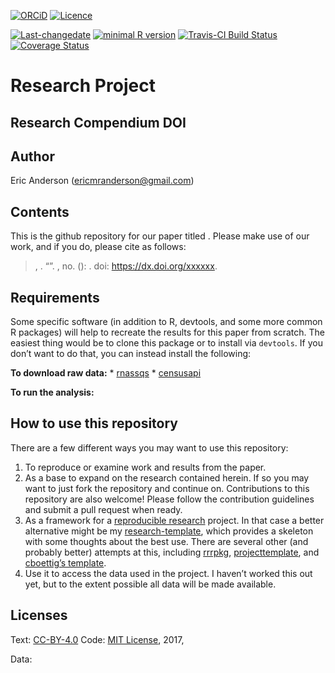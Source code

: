 <!-- README.md is generated from README.Rmd. Please edit that file -->

[![ORCiD](https://img.shields.io/badge/ORCiD-0000--0002--3410--3732-green.svg)](http://orcid.org/0000-0002-3410-3732)
[![Licence](https://img.shields.io/github/license/mashape/apistatus.svg)](http://choosealicense.com/licenses/mit/)

[![Last-changedate](https://img.shields.io/badge/last%20change-2019--04--02-brightgreen.svg)](https://github.com/%3Cusername%3E/%3CPROJECT%20NAME%3E/commits/master)
[![minimal R
version](https://img.shields.io/badge/R%3E%3D-3.0.3-brightgreen.svg)](https://cran.r-project.org/)
[![Travis-CI Build
Status](https://travis-ci.org/%3Cusername%3E/%3CPROJECT%20NAME%3E.png?branch=master)](https://travis-ci.org/%3Cusername%3E/%3CPROJECT%20NAME%3E)
[![Coverage
Status](https://coveralls.io/repos/github/%3Cusername%3E/%3CPROJECT%20NAME%3E/badge.svg?branch=master)](https://coveralls.io/github/%3Cusername%3E/%3CPROJECT%20NAME%3E?branch=master)

# Research Project

## Research Compendium DOI

## Author

Eric Anderson (<ericmranderson@gmail.com>)

## Contents

This is the github repository for our paper titled <PAPER TITLE>. Please
make use of our work, and if you do, please cite as follows:

> <LAST NAME>, <FIRST NAME>. “<PAPER TITLE>”. *<JOURNAL TITLE>*
> <VOLUME>, no. <NUMBER> (<YEAR>): <PAGES>. doi:
> <https://dx.doi.org/xxxxxx>.

## Requirements

Some specific software (in addition to R, devtools, and some more common
R packages) will help to recreate the results for this paper from
scratch. The easiest thing would be to clone this package or to install
via `devtools`. If you don’t want to do that, you can instead install
the following:

**To download raw data:** \*
[rnassqs](https://github.com/potterzot/rnassqs) \*
[censusapi](https://github.com/hrecht/censusapi)

**To run the analysis:**

## How to use this repository

There are a few different ways you may want to use this repository:

1.  To reproduce or examine work and results from the paper.
2.  As a base to expand on the research contained herein. If so you may
    want to just fork the repository and continue on. Contributions to
    this repository are also welcome\! Please follow the contribution
    guidelines and submit a pull request when ready.
3.  As a framework for a [reproducible research]() project. In that case
    a better alternative might be my
    [research-template](github.com/%3Cusername%3E/research-template),
    which provides a skeleton with some thoughts about the best use.
    There are several other (and probably better) attempts at this,
    including [rrrpkg](https://github.com/ropensci/rrrpkg),
    [projecttemplate](http://projecttemplate.net/), and [cboettig’s
    template](https://github.com/cboettig/template).
4.  Use it to access the data used in the project. I haven’t worked this
    out yet, but to the extent possible all data will be made available.

## Licenses

Text: [CC-BY-4.0](https://creativecommons.org/licenses/by/4.0/) Code:
[MIT License](https://opensource.org/licenses/MIT), 2017, <Your Name>

Data:
